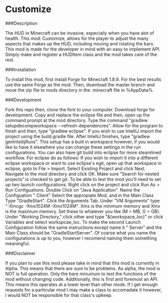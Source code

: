 # Customize

###Description

  The HUD in Minecraft can be invasive, especially when you have alot of health. This mod: Customize, allows for the player
to adjust the many aspects that makes up the HUD, including moving and rotating the bars.
  This mod is made for the developer in mind with an easy to implement API. Simply make and register a HUDItem class and the
mod takes care of the rest. 

###Installation

  To install this mod, first install Forge for Minecraft 1.8.9. For the best results use the same Forge as the mod. Then, download the master branch  and move the zip file to mods directory in the .minecraft file in %AppData%. 

###Development

  Fork this repo then, clone the fork to your computer. Download forge for development. Copy and replace the eclipse file and then, open up the command prompt at the mod directory. Type the command "gradlew setupdecompworkspace --refresh-dependencies". Allow for the
program to finish and then, type "gradlew eclipse". If you wish to use IntelliJ import the project using the build.gradle file. After IntelliJ finishes, type "gradlew genIntellijRuns".
  This setup has a built in workspace however, if you would like to have it elsewhere you can change these settings in the run configurations. You can also have git build into eclipse for more steamlined workflow. For eclipse do as follows: If you wish to import it into a different eclipse workspace or want to use eclipse's egit, open up that workspace in eclipse, goto to File > Import. Select Existing Project and click Next. Navigate to the mod directory and click OK. Make sure "Search for nested projects" is checked to get git.
  To be able to test the mod you'll need to set up two launch configurations. Right click on the project and click Run As > Run Configuations. Double Click on "Java Application". Name the Configuation "<ModName> Client" Select the appropiate Mod, and in the Main Class Type "GradleStart". Click the Arguments Tab. Under "VM Arguments" type "-Xincgc -Xms1024M -Xmx1024M". Xms is the minimum memory and Xmx is the maximum memory. Set these to whatever you like (M = MB, G = GB). Under "Working Directory," click other and type "&(workspace_loc)" or click Variables and select workspcae_loc. To make the second Launch Configuration follow the same instructions except name it "<ModName> Server" and the Main Class should be "GradleStartServer". Of coarse what you name the configurations is up to you, however I recomend naming them something meaningful.

###Disclaimer

  If you plan to use this mod please take in mind that this mod is currently in Alpha. This means that there are sure to be problems. As alpha, the mod is NOT is full operation. Only the bare minumum to test the functions of the mod without changing code. Additionally, this is first and foremost an API. This means this operates at a lower level than other mods. If I get enough requests for a particular mod I may make a class to accomadate it however, I would NOT be responsible for that class's upkeep.
